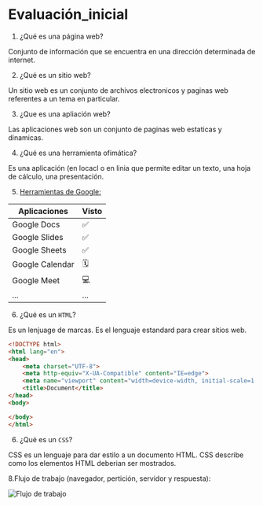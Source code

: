 # Evaluación_inicial
1. ¿Qué es una página web?

Conjunto de información que se encuentra en una dirección determinada de internet.

2. ¿Qué es un sitio web? 

Un sitio web es un conjunto de archivos electronicos y paginas web referentes a un tema en 
particular.

3. ¿Que es una apliación web? 

Las aplicaciones web son un conjunto de paginas web estaticas y dinamicas.

4. ¿Qué es una herramienta ofimática?

Es una aplicación (en locacl o en linia que permite editar un texto, una hoja de cálculo, una presentación.

5. [Herramientas de Google:](https://www.google.com/intl/es-419/chrome/browser-tools/ "Haz clic aqui para visitar las herramientas de google")


| Aplicaciones | Visto |
|------------| ----- |
| Google Docs | ✅ |
| Google Slides | ✅ | 
| Google Sheets | ✅ |
| Google Calendar | 🗓️ |
| Google Meet | 💻 |
| ... | ... |


6. ¿Qué es un ```HTML```?

Es un lenjuage de marcas. Es el lenguaje estandard para crear sitios web.

```html
<!DOCTYPE html>
<html lang="en">
<head>
    <meta charset="UTF-8">
    <meta http-equiv="X-UA-Compatible" content="IE=edge">
    <meta name="viewport" content="width=device-width, initial-scale=1.0">
    <title>Document</title>
</head>
<body>

</body>
</html>
```

6. ¿Qué es un ```CSS```?

CSS es un lenguaje para dar estilo a un documento HTML. CSS describe como los elementos HTML deberian ser mostrados.

8.Flujo de trabajo (navegador, pertición, servidor y respuesta):

![Flujo de trabajo](https://github.com/Sergi-Rafael/M4-UF1-A2-DocumentarConMarkdown/blob/main/Flujo_de_trabajo.png "Haciendo clic vas a la foto")
